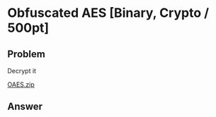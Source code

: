 # Obfuscated AES [Binary, Crypto / 500pt]

## Problem
Decrypt it

[OAES.zip](https://github.com/AkashiSN/SECCON2016-Online-CTF/blob/master/Binary/Obfuscated_AES/OAES.zip)

## Answer
